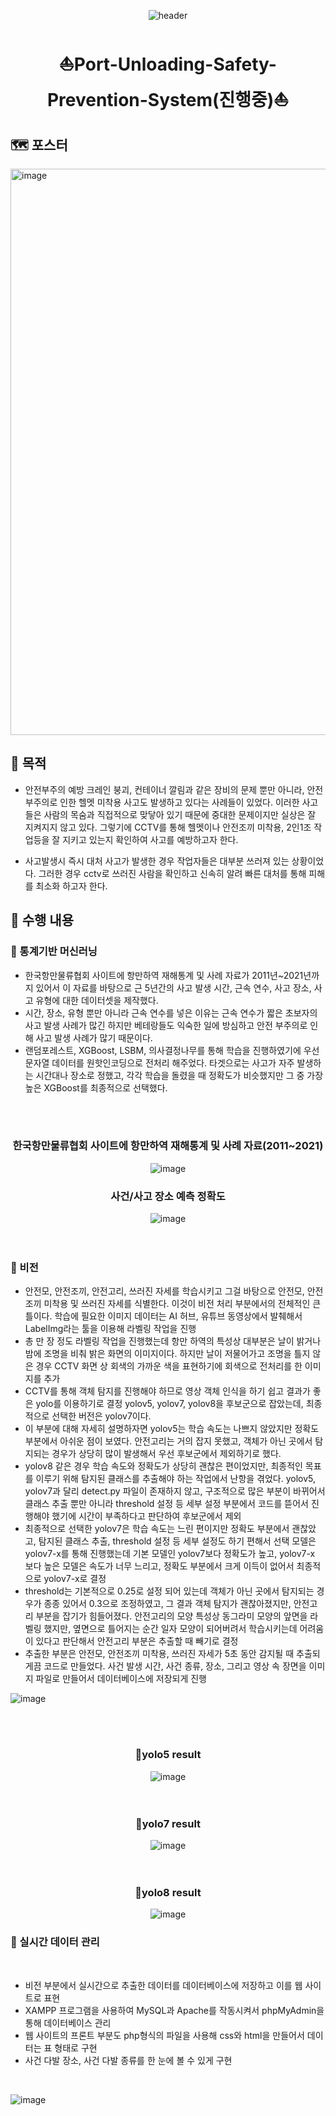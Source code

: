 <div align = "center" >

![header](https://capsule-render.vercel.app/api?type=waving&&color=gradient&height=100&section=header&fontSize=100)
</div>

<div align="center">
    <h1>  ⛵Port-Unloading-Safety-Prevention-System(진행중)⛵ </h1>
</div>
<div align ="left">
    

    
<summary><h2>🗺️ 포스터</summary>
<img width="906" alt="image" src="https://github.com/rkdaudgus94/Port-safety-prevent-system/assets/76949032/5977c213-e623-4b2c-9eba-895f5ab1189a">


</div>

<div align ="left">

## 🚩 목적
- 안전부주의 예방 
 크레인 붕괴, 컨테이너 깔림과 같은 장비의 문제 뿐만 아니라, 안전 부주의로 인한 헬멧 미착용 사고도 발생하고 있다는 사례들이 있었다. 
 이러한 사고들은 사람의 목숨과 직접적으로 맞닿아 있기 때문에 중대한 문제이지만 실상은 잘 지켜지지 않고 있다. 
 그렇기에 CCTV를 통해 헬멧이나 안전조끼 미착용, 2인1조 작업등을 잘 지키고 있는지 확인하여 사고를 예방하고자 한다.

- 사고발생시 즉시 대처
 사고가 발생한 경우 작업자들은 대부분 쓰러져 있는 상황이었다. 그러한 경우 cctv로 쓰러진 사람을 확인하고 신속히 알려 빠른 대처를 통해 피해를 최소화 하고자 한다.

## 💭 수행 내용
### 🥇 통계기반 머신러닝
 - 한국항만물류협회 사이트에 항만하역 재해통계 및 사례 자료가 2011년~2021년까지 있어서 이 자료를 바탕으로 근 5년간의 사고 발생 시간, 근속 연수, 사고 장소, 사고 유형에 대한 데이터셋을 제작했다.</br>
 - 시간, 장소, 유형 뿐만 아니라 근속 연수를 넣은 이유는 근속 연수가 짧은 초보자의 사고 발생 사례가 많긴 하지만 베테랑들도 익숙한 일에 방심하고 안전 부주의로 인해 사고 발생 사례가 많기 때문이다.</br>
 - 랜덤포레스트, XGBoost, LSBM, 의사결정나무를 통해 학습을 진행하였기에 우선 문자열 데이터를 원핫인코딩으로 전처리 해주었다. 타겟으로는 사고가 자주 발생하는 시간대나 장소로 정했고, 각각 학습을 돌렸을 때 정확도가 비슷했지만 그 중 가장 높은 XGBoost를 최종적으로 선택했다.</br>
</br>
</br>
 <div align ="center">
     
### 한국항만물류협회 사이트에 항만하역 재해통계 및 사례 자료(2011~2021)     
![image](https://github.com/rkdaudgus94/Port-safety-prevent-system/assets/76949032/3ed94c05-e3c0-45aa-941d-e76190c82a32)</br>

 </div>
 <div align ="center">
     
### 사건/사고 장소 예측 정확도     
![image](https://github.com/rkdaudgus94/Port-safety-prevent-system/assets/76949032/469c3a27-7023-4386-bf36-10a1fe54c925)
</br>
</br>
</br>
</div>

### 🥈 비전
- 안전모, 안전조끼, 안전고리, 쓰러진 자세를 학습시키고 그걸 바탕으로 안전모, 안전조끼 미착용 및 쓰러진 자세를 식별한다. 이것이 비전 처리 부분에서의 전체적인 큰 틀이다. 
 학습에 필요한 이미지 데이터는 AI 허브, 유튜브 동영상에서 발췌해서 LabelImg라는 툴을 이용해 라벨링 작업을 진행
 - 총 만 장 정도 라벨링 작업을 진행했는데 항만 하역의 특성상 대부분은 날이 밝거나 밤에 조명을 비춰 밝은 화면의 이미지이다. 하지만 날이 저물어가고 조명을 틀지 않은 경우 CCTV 화면 상 회색의 가까운 색을 표현하기에 회색으로 전처리를 한 이미지를 추가
 - CCTV를 통해 객체 탐지를 진행해야 하므로 영상 객체 인식을 하기 쉽고 결과가 좋은 yolo를 이용하기로 결정
 yolov5, yolov7, yolov8을 후보군으로 잡았는데, 최종적으로 선택한 버전은 yolov7이다.
 - 이 부분에 대해 자세히 설명하자면 yolov5는 학습 속도는 나쁘지 않았지만 정확도 부분에서 아쉬운 점이 보였다. 안전고리는 거의 잡지 못했고, 객체가 아닌 곳에서 탐지되는 경우가 상당히 많이 발생해서 우선 후보군에서 제외하기로 했다.
 - yolov8 같은 경우 학습 속도와 정확도가 상당히 괜찮은 편이었지만, 최종적인 목표를 이루기 위해 탐지된 클래스를 추출해야 하는 작업에서 난항을 겪었다.
 yolov5, yolov7과 달리 detect.py 파일이 존재하지 않고, 구조적으로 많은 부분이 바뀌어서 클래스 추출 뿐만 아니라 threshold 설정 등 세부 설정 부분에서 코드를 뜯어서 진행해야 했기에 시간이 부족하다고 판단하여 후보군에서 제외 
 - 최종적으로 선택한 yolov7은 학습 속도는 느린 편이지만 정확도 부분에서 괜찮았고, 탐지된 클래스 추출, threshold 설정 등 세부 설정도 하기 편해서 선택
 모델은 yolov7-x를 통해 진행했는데 기본 모델인 yolov7보다 정확도가 높고, yolov7-x 보다 높은 모델은 속도가 너무 느리고, 정확도 부분에서 크게 이득이 없어서 최종적으로 yolov7-x로 결정
 - threshold는 기본적으로 0.25로 설정 되어 있는데 객체가 아닌 곳에서 탐지되는 경우가 종종 있어서 0.3으로 조정하였고, 그 결과 객체 탐지가 괜찮아졌지만, 안전고리 부분을 잡기가 힘들어졌다.
 안전고리의 모양 특성상 동그라미 모양의 앞면을 라벨링 했지만, 옆면으로 틀어지는 순간 일자 모양이 되어버려서 학습시키는데 어려움이 있다고 판단해서 안전고리 부분은 추출할 때 빼기로 결정
 - 추출한 부분은 안전모, 안전조끼 미착용, 쓰러진 자세가 5초 동안 감지될 때 추출되게끔 코드로 만들었다. 사건 발생 시간, 사건 종류, 장소, 그리고 영상 속 장면을 이미지 파일로 만들어서 데이터베이스에 저장되게 진행

![image](https://github.com/rkdaudgus94/Port-safety-prevent-system/assets/76949032/5c78f7b4-8de7-40e3-98d4-cac6f3c89318)

<div align = "center">
    
</br>
</br>

### 🔘yolo5 result
![image](https://github.com/rkdaudgus94/Port-safety-prevent-system/assets/76949032/d658121c-c4b3-484f-959b-1e5a60b58d6c)
</br>
</br>
</br>
### 🔘yolo7 result
![image](https://github.com/rkdaudgus94/Port-safety-prevent-system/assets/76949032/6e420cc9-98dd-4a3f-a1a6-8f2fc3b20e9f)
</br>
</br>
</br>
### 🔘yolo8 result
![image](https://github.com/rkdaudgus94/Port-safety-prevent-system/assets/76949032/1745ea6c-a63c-4475-864c-da3a03f6910a)
</div>

### 🥉 실시간 데이터 관리
</br>

- 비전 부분에서 실시간으로 추출한 데이터를 데이터베이스에 저장하고 이를 웹 사이트로 표현
- XAMPP 프로그램을 사용하여 MySQL과 Apache를 작동시켜서 phpMyAdmin을 통해 데이터베이스 관리
- 웹 사이트의 프론트 부분도 php형식의 파일을 사용해 css와 html을 만들어서 데이터는 표 형태로 구현
- 사건 다발 장소, 사건 다발 종류를 한 눈에 볼 수 있게 구현

</br>

![image](https://github.com/rkdaudgus94/Port-safety-prevent-system/assets/76949032/091ba50f-ef0e-4a6c-901d-351e7f4457c4)

</div>
